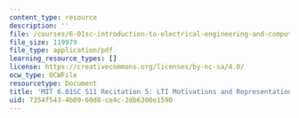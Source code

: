 ```yaml
---
content_type: resource
description: ''
file: /courses/6-01sc-introduction-to-electrical-engineering-and-computer-science-i-spring-2011/7354f5434b0960d8ce4c2db6300e1590_MIT6_01SC_rec5_300k.pdf
file_size: 119979
file_type: application/pdf
learning_resource_types: []
license: https://creativecommons.org/licenses/by-nc-sa/4.0/
ocw_type: OCWFile
resourcetype: Document
title: 'MIT 6.01SC S11 Recitation 5: LTI Motivations and Representations Transcript'
uid: 7354f543-4b09-60d8-ce4c-2db6300e1590
---
```

